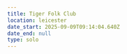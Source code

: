 ```yaml
---
title: Tiger Folk Club
location: leicester
date_start: 2025-09-09T09:14:04.640Z
date_end: null
type: solo
---
```


